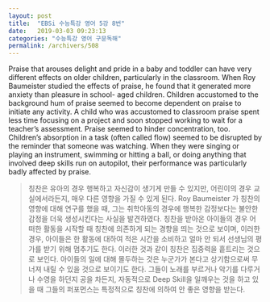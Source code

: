 ```yaml
---
layout: post
title:  "EBSi 수능특강 영어 5강 8번"
date:   2019-03-03 09:23:13
categories: "수능특강 영어 구문독해"
permalink: /archivers/508
---
```


Praise that arouses delight and pride in a baby and toddler can have very different effects on older children, particularly in the classroom. When Roy Baumeister studied the effects of praise, he found that it generated more anxiety than pleasure in school- aged children. Children accustomed to the background hum of praise seemed to become dependent on praise to initiate any activity. A child who was accustomed to classroom praise spent less time focusing on a project and soon stopped working to wait for a teacher’s assessment. Praise seemed to hinder concentration, too. Children’s absorption in a task (often called flow) seemed to be disrupted by the reminder that someone was watching. When they were singing or playing an instrument, swimming or hitting a ball, or doing anything that involved deep skills run on autopilot, their performance was particularly badly affected by praise.
<!--more-->

>칭찬은 유아의 경우 행복하고 자신감이 생기게 만들 수 있지만, 어린이의 경우 교실에서라든지, 매우 다른 영향을 가질 수 있게 된다. Roy Baumeister 가 칭찬의 영향에 대해 연구를 했을 때, 그는 취학아동의 경우에 행복한 감정보다는 불안한 감정을 더욱 생성시킨다는 사실을 발견하였다. 칭찬을 받아온 아이들의 경우 어떠한 활동을 시작할 때 칭찬에 의존하게 되는 경향을 띄는 것으로 보이며, 이러한 경우, 아이들은 한 활동에 대하여 적은 시간을 소비하고 얼마 안 되서 선생님의 평가를 받기 위해 멈추기도 한다. 이러한 것과 같이 칭찬은 집중력을 흩트리는 것으로 보인다. 아이들의 일에 대해 몰두하는 것은 누군가가 본다고 상기함으로써 무너져 내릴 수 있을 것으로 보이기도 한다. 그들이 노래를 부르거나 악기를 다루거나 수영을 하던지 공을 차든지, 자동적으로 Deep Skill을 일깨우는 것을 하고 있을 때 그들의 퍼포먼스는 특정적으로 칭찬에 의하여 안 좋은 영향을 받는다.

